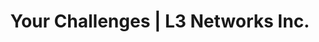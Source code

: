 ---
layout: 'layouts/yourchallenges.html'
product: 'Your Challenges'
title: 'Your Challenges | L3 Networks Inc.'
metaDesc: 'L3 Networks Your Challenges accelerate IT adoption & deliver on your IT strategy, security & service reliability goals.'
metaKeywords: 'IT strategy, IT planning, IT service management, IT adoption, Technology acceleration, Your Challenges'
eleventyExcludeFromCollections: true
---